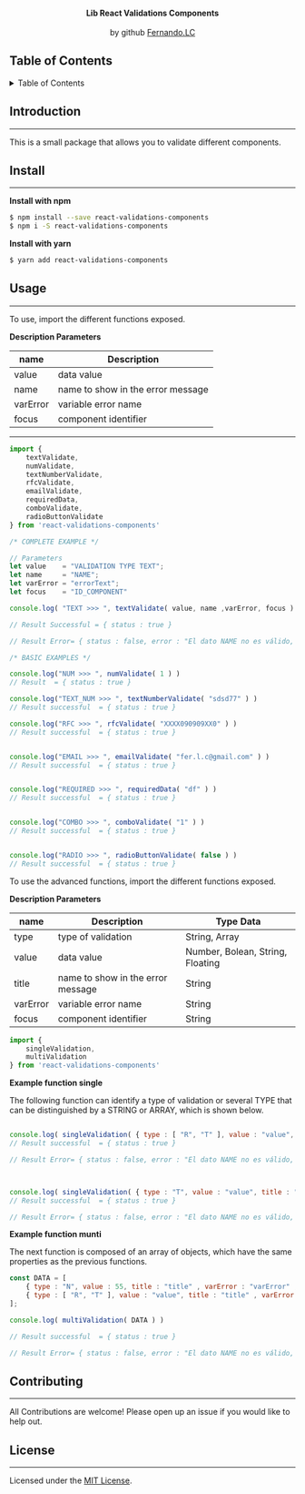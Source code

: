 <br>
<div align="center">
  <strong>Lib React Validations Components</strong>
</div>
<br>
<div align="center">
  by github <a href="https://github.com/fercho0/react-validations-components">Fernando.LC</a>
</div>

<h2>Table of Contents</h2>
<details>
  <summary>Table of Contents</summary>
  <li><a href="#introduction">Introduction</a></li>
  <li><a href="#install">Install</a></li>
  <li><a href="#usage">Usage</a></li>
  <li><a href="#Contributing">Contribute</a></li>
  <li><a href="#license">License</a></li>
</details>


## Introduction
----------------------------------------------------------------------

This is a small package that allows you to validate different components.

## Install
----------------------------------------------------------------------

**Install with npm**

```sh
$ npm install --save react-validations-components
$ npm i -S react-validations-components
```

**Install with yarn**

```sh
$ yarn add react-validations-components
```

## Usage
----------------------------------------------------------------------

To use, import the different functions exposed.

**Description Parameters**

|  name     | Description                        |
| ----------|------------------------------------|
| value     | data value                         |
| name      | name to show in the error message  |
| varError  | variable error name                |
| focus     | component identifier               |

----------------------------------------------------------------------


```js
import {
    textValidate,
    numValidate,
    textNumberValidate,
    rfcValidate,
    emailValidate,
    requiredData,
    comboValidate,
    radioButtonValidate
} from 'react-validations-components'

/* COMPLETE EXAMPLE */

// Parameters
let value    = "VALIDATION TYPE TEXT";
let name     = "NAME";
let varError = "errorText";
let focus    = "ID_COMPONENT"

console.log( "TEXT >>> ", textValidate( value, name ,varError, focus ) )

// Result Successful = { status : true }

// Result Error= { status : false, error : "El dato NAME no es válido, ingresa solo letras.", varError : "errorText", focus : "ID_COMPONENT"}

/* BASIC EXAMPLES */

console.log("NUM >>> ", numValidate( 1 ) )
// Result  = { status : true }

console.log("TEXT_NUM >>> ", textNumberValidate( "sdsd77" ) )
// Result successful  = { status : true }

console.log("RFC >>> ", rfcValidate( "XXXX090909XX0" ) )
// Result successful  = { status : true }


console.log("EMAIL >>> ", emailValidate( "fer.l.c@gmail.com" ) )
// Result successful  = { status : true }


console.log("REQUIRED >>> ", requiredData( "df" ) )
// Result successful  = { status : true }


console.log("COMBO >>> ", comboValidate( "1" ) )
// Result successful  = { status : true }


console.log("RADIO >>> ", radioButtonValidate( false ) )
// Result successful  = { status : true }

```

To use the advanced functions, import the different functions exposed.

**Description Parameters**

|  name     | Description                        | Type Data                        |
| ----------|------------------------------------|----------------------------------|
| type      | type of validation                 | String, Array                    |
| value     | data value                         | Number, Bolean, String, Floating |
| title     | name to show in the error message  | String                           |
| varError  | variable error name                | String                           |
| focus     | component identifier               | String                           |



```js
import {
    singleValidation,
    multiValidation
} from 'react-validations-components'


```
**Example function single**

The following function can identify a type of validation or several TYPE that can be distinguished by a STRING or ARRAY, which is shown below.

```js

console.log( singleValidation( { type : [ "R", "T" ], value : "value", title : "title" , varError : "varError", focus : "focus" } ) )
// Result successful  = { status : true }

// Result Error= { status : false, error : "El dato NAME no es válido, ingresa solo letras.", varError : "errorText", focus : "ID_COMPONENT"}



console.log( singleValidation( { type : "T", value : "value", title : "title" , varError : "varError", focus : "focus" } ) )
// Result successful  = { status : true }

// Result Error= { status : false, error : "El dato NAME no es válido, ingresa solo letras.", varError : "errorText", focus : "ID_COMPONENT"}


```
**Example function munti**

The next function is composed of an array of objects, which have the same properties as the previous functions.

```js
const DATA = [
    { type : "N", value : 55, title : "title" , varError : "varError" , focus : "focus" },
    { type : [ "R", "T" ], value : "value", title : "title" , varError : "varError", focus : "focus" }
];

console.log( multiValidation( DATA ) )

// Result successful  = { status : true }

// Result Error= { status : false, error : "El dato NAME no es válido, ingresa solo letras.", varError : "errorText", focus : "ID_COMPONENT"}

```

## Contributing
----------------------------------------------------------------------
All Contributions are welcome! Please open up an issue if you would like to help out.

## License
----------------------------------------------------------------------
Licensed under the [MIT License](https://raw.githubusercontent.com/fercho0/react-validations-components/master/LICENSE).
